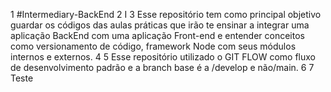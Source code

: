 1 #Intermediary-BackEnd
2
I
3 Esse repositório tem como principal objetivo guardar os códigos das aulas práticas que irão te ensinar a integrar uma aplicação BackEnd com uma aplicação Front-end e entender conceitos como versionamento de código, framework Node com seus módulos internos e externos.
4
5 Esse repositório utilizado o GIT FLOW como fluxo de desenvolvimento padrão e a branch base é a /develop e não/main.
6
7 Teste
